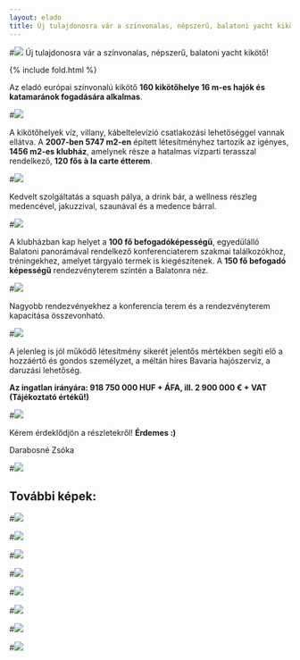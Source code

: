 ```yaml
---
layout: elado
title: Új tulajdonosra vár a színvonalas, népszerű, balatoni yacht kikötő!
---
```


#![](http://i.imgur.com/4232j52.jpg) Új tulajdonosra vár a színvonalas, népszerű, balatoni yacht kikötő!

{% include fold.html %}

Az eladó európai színvonalú kikötő **160 kikötőhelye 16 m-es hajók és katamaránok fogadására alkalmas**. 

#![](http://i.imgur.com/GSzHX3q.jpg)

A kikötőhelyek víz, villany, kábeltelevízió csatlakozási lehetőséggel vannak ellátva. 
A **2007-ben 5747 m2-en** épített létesítményhez tartozik az igényes, **1456 m2-es klubház**, amelynek része a hatalmas vízparti terasszal rendelkező, **120 fős à la carte étterem**.

#![](http://i.imgur.com/6zbfmva.jpg)

Kedvelt szolgáltatás a squash pálya, a drink bár, a wellness részleg medencével, jakuzzival, szaunával és a medence bárral. 

#![](http://i.imgur.com/aOyzwiY.jpg)

A klubházban kap helyet a **100 fő befogadóképességű**, egyedülálló Balatoni panorámával rendelkező konferenciaterem szakmai találkozókhoz, tréningekhez, amelyet tárgyaló termek is kiegészítenek.
A **150 fő befogadó képességű** rendezvényterem szintén a Balatonra néz.

#![](http://i.imgur.com/IpHfYwz.jpg)

Nagyobb rendezvényekhez a konferencia terem és a rendezvényterem kapacitása összevonható.

#![](http://i.imgur.com/OkRsLei.jpg)

A jelenleg is jól működő létesítmény sikerét jelentős mértékben segíti elő a hozzáértő és gondos személyzet, a méltán híres Bavaria hajószerviz, a daruzási lehetőség.

**Az ingatlan irányára: 918 750 000 HUF + ÁFA, ill. 2 900 000 € + VAT (Tájékoztató értékű!)**

#![](http://i.imgur.com/YuteIF0.jpg)

Kérem érdeklődjön a részletekről! **Érdemes :)**  

Darabosné Zsóka

#![](http://i.imgur.com/rzg6t1q.jpg) 

## További képek:

#![](http://i.imgur.com/4232j52.jpg)

#![](http://i.imgur.com/dg29HXP.jpg)

#![](http://i.imgur.com/jObuTs7.jpg)

#![](http://i.imgur.com/zNbA6K1.jpg)

#![](http://i.imgur.com/63sfD3H.jpg)

#![](http://i.imgur.com/nBX3un7.jpg)

#![](http://i.imgur.com/0VaClLt.jpg)

#![](http://i.imgur.com/3vtUCSi.jpg)
